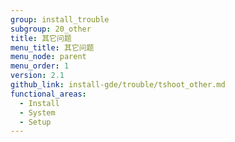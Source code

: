 ```yaml
---
group: install_trouble
subgroup: 20_other
title: 其它问题
menu_title: 其它问题
menu_node: parent
menu_order: 1
version: 2.1
github_link: install-gde/trouble/tshoot_other.md
functional_areas:
  - Install
  - System
  - Setup
---
```



